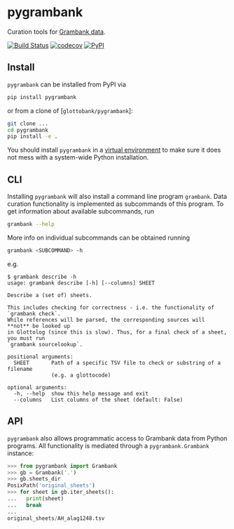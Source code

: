 # pygrambank

Curation tools for [Grambank data](https://github.com/glottobank/Grambank).

[![Build Status](https://github.com/glottobank/pygrambank/workflows/tests/badge.svg)](https://github.com/glottobank/pygrambank/actions?query=workflow%3Atests)
[![codecov](https://codecov.io/gh/glottobank/pygrambank/branch/master/graph/badge.svg)](https://codecov.io/gh/glottobank/pygrambank)
[![PyPI](https://img.shields.io/pypi/v/pygrambank.svg)](https://pypi.org/project/pygrambank)


## Install

`pygrambank` can be installed from PyPI via
```bash
pip install pygrambank
```
or from a clone of [`glottobank/pygrambank`]:
```bash
git clone ...
cd pygrambank
pip install -e .
```

You should install `pygrambank` in a [virtual environment](https://packaging.python.org/guides/installing-using-pip-and-virtual-environments/) to make sure it does not mess with a system-wide Python installation.


## CLI

Installing `pygrambank` will also install a command line program `grambank`. Data curation functionality is implemented as subcommands
of this program. To get information about available subcommands, run
```bash
grambank --help
```

More info on individual subcommands can be obtained running
```bash
grambank <SUBCOMMAND> -h
```
e.g.
```shell
$ grambank describe -h
usage: grambank describe [-h] [--columns] SHEET

Describe a (set of) sheets.

This includes checking for correctness - i.e. the functionality of `grambank check`.
While references will be parsed, the corresponding sources will **not** be looked up
in Glottolog (since this is slow). Thus, for a final check of a sheet, you must run
`grambank sourcelookup`.

positional arguments:
  SHEET       Path of a specific TSV file to check or substring of a filename
              (e.g. a glottocode)

optional arguments:
  -h, --help  show this help message and exit
  --columns   List columns of the sheet (default: False)
```


## API

`pygrambank` also allows programmatic access to Grambank data from Python
programs. All functionality is mediated through a `pygrambank.Grambank`
instance:
```python
>>> from pygrambank import Grambank
>>> gb = Grambank('.')
>>> gb.sheets_dir
PosixPath('original_sheets')
>>> for sheet in gb.iter_sheets():
...   print(sheet)
...   break
... 
original_sheets/AH_alag1248.tsv
```
